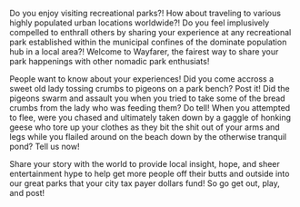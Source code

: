 Do you enjoy visiting recreational parks?! How about traveling to various highly populated urban locations worldwide?! Do you feel implusively compelled to enthrall others by sharing your experience at any recreational park established within the municipal confines of the dominate population hub in a local area?!
Welcome to Wayfarer, the fairest way to share your park happenings with other nomadic park enthusiats!

People want to know about your experiences! Did you come accross a sweet old lady tossing crumbs to pigeons on a park bench? Post it! Did the pigeons swarm and assault you when you tried to take some of the bread crumbs from the lady who was feeding them? Do tell! When you attempted to flee, were you chased and ultimately taken down by a gaggle of honking geese who tore up your clothes as they bit the shit out of your arms and legs while you flailed around on the beach down by the otherwise tranquil pond? Tell us now!

Share your story with the world to provide local insight, hope, and sheer entertainment hype to help get more people off their butts and outside into our great parks that your city tax payer dollars fund!
So go get out, play, and post!
